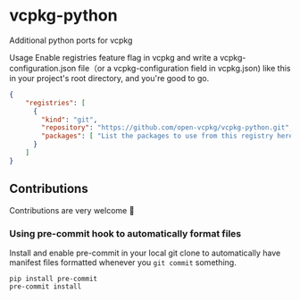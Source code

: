 # vcpkg-python

Additional python ports for vcpkg

Usage
Enable registries feature flag in vcpkg and write a vcpkg-configuration.json file（or a vcpkg-configuration field in vcpkg.json) like this in your project's root directory, and you're good to go.

```json
{
    "registries": [
      {
        "kind": "git",
        "repository": "https://github.com/open-vcpkg/vcpkg-python.git",
        "packages": [ "List the packages to use from this registry here" ]
      }
    ]
}
```

## Contributions

Contributions are very welcome 👋

### Using pre-commit hook to automatically format files

Install and enable pre-commit in your local git clone to automatically
have manifest files formatted whenever you `git commit` something.

```console
pip install pre-commit
pre-commit install
```